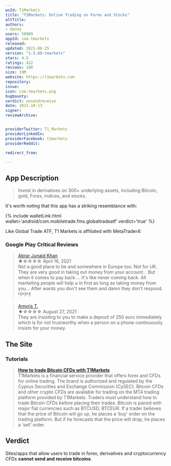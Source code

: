 ```yaml
---
wsId: T1Markets
title: "T1Markets: Online Trading on Forex and Stocks"
altTitle: 
authors:
- danny
users: 50000
appId: com.tmarkets
released: 
updated: 2021-08-25
version: "1.5.69-tmarkets"
stars: 4.5
ratings: 422
reviews: 108
size: 19M
website: https://t1markets.com
repository: 
issue: 
icon: com.tmarkets.png
bugbounty: 
verdict: nosendreceive
date: 2021-10-13
signer: 
reviewArchive:


providerTwitter: T1_Markets
providerLinkedIn: 
providerFacebook: t1markets
providerReddit: 

redirect_from:

---
```



## App Description

> Invest in derivatives on 300+ underlying assets, including Bitcoin, gold, Forex, indices, and stocks.

It's worth noting that this app has a striking resemblance with: 

{% include walletLink.html wallet='android/com.mobiletrade.fms.globaltradeatf' verdict='true' %} 

Like Global Trade ATF, T1 Markets is affiliated with MetaTrader4:

### Google Play Critical Reviews

> [Abrar Junaid Khan](https://play.google.com/store/apps/details?id=com.tmarkets&reviewId=gp%3AAOqpTOGGmWwqgynw6RUD2qNseuCE6B2sPrQWAEuY5NeRDPdtuTsRtCjim_vc7TyCXq2F_14AfAJfswGQpKSLtA)<br>
  ★☆☆☆☆ April 16, 2021 <br>
       Not a good place to be and somewhere in Europe too. Not for UK. They are very good in taking out money from your account... But when it comes to pay back.... It's like never coming back. All marketing people will help u in first as long as taking money from you... After wards you don't see them and damn they don't respond. 👎👎👎
       
> [Amyris T.](https://play.google.com/store/apps/details?id=com.tmarkets&reviewId=gp%3AAOqpTOGhpESsBdckzFHwoOBweBtdw28HSZE5kwwsRc5x3EgtkQ7oveIN4sURmH3ML9FYXJna9hnkT8Tlwpc62w)<br>
  ★☆☆☆☆ August 27, 2021 <br>
       They are insisting to you to make a deposit of 250 euro immediately which is for not trustworthy when a person on a phone continuously insists for your money.

## The Site

### Tutorials

> [**How to trade Bitcoin CFDs with T1Markets**](https://www.t1markets.com/en/crypto-articles/how-to-trade-bitcoin)<br>
T1Markets is a financial service provider that offers forex and CFDs for online trading. The brand is authorized and regulated by the Cyprus Securities and Exchange Commission (CySEC). Bitcoin CFDs and other crypto CFDs are available for trading on the MT4 trading platform provided by T1Markets. Traders must understand how to trade Bitcoin CFDs before placing their trades. Bitcoin is paired with major fiat currencies such as BTCUSD, BTCEUR. If a trader believes that the price of Bitcoin will go up, he places a ‘buy’ order on the trading platform. But if he forecasts that the price will drop, he places a ‘sell’ order.

## Verdict

Sites/apps that allow users to trade in forex, derivatives and cryptocurrency CFDs **cannot send and receive bitcoins**.

